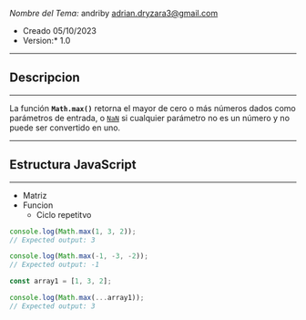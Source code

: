 
*Nombre del Tema:* andriby adrian.dryzara3@gmail.com

- Creado 05/10/2023
- Version:* 1.0
***
## Descripcion
***

La función **`Math.max()`** retorna el mayor de cero o más números dados como parámetros de entrada, o [`NaN`](https://developer.mozilla.org/es/docs/Web/JavaScript/Reference/Global_Objects/NaN) si cualquier parámetro no es un número y no puede ser convertido en uno.

***
## Estructura JavaScript
***

- Matriz
- Funcion
	- Ciclo repetitvo
	
 ```js
console.log(Math.max(1, 3, 2));
// Expected output: 3

console.log(Math.max(-1, -3, -2));
// Expected output: -1

const array1 = [1, 3, 2];

console.log(Math.max(...array1));
// Expected output: 3
```